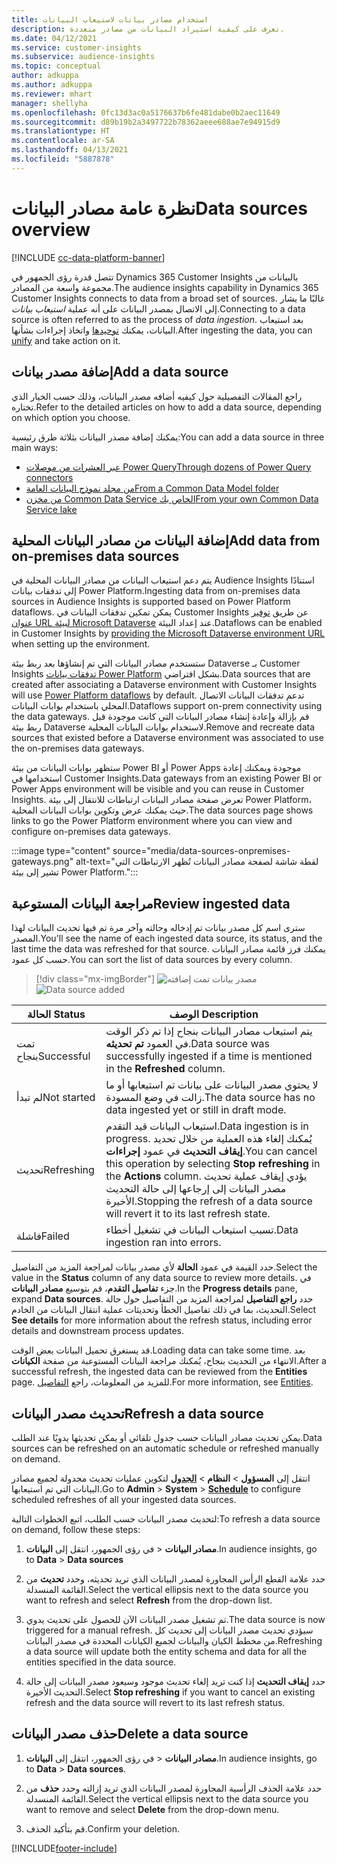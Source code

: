 ```yaml
---
title: استخدام مصادر بيانات لاستيعاب البيانات
description: تعرف على كيفية استيراد البيانات من مصادر متعددة.
ms.date: 04/12/2021
ms.service: customer-insights
ms.subservice: audience-insights
ms.topic: conceptual
author: adkuppa
ms.author: adkuppa
ms.reviewer: mhart
manager: shellyha
ms.openlocfilehash: 0fc13d3ac0a5176637b6fe481dabe0b2aec11649
ms.sourcegitcommit: d89b19b2a3497722b78362aeee688ae7e94915d9
ms.translationtype: HT
ms.contentlocale: ar-SA
ms.lasthandoff: 04/13/2021
ms.locfileid: "5887878"
---
```

# <a name="data-sources-overview"></a><span data-ttu-id="56cbc-103">نظرة عامة مصادر البيانات</span><span class="sxs-lookup"><span data-stu-id="56cbc-103">Data sources overview</span></span>

[!INCLUDE [cc-data-platform-banner](../includes/cc-data-platform-banner.md)]

<span data-ttu-id="56cbc-104">تتصل قدرة رؤى الجمهور في Dynamics 365 Customer Insights بالبيانات من مجموعة واسعة من المصادر.</span><span class="sxs-lookup"><span data-stu-id="56cbc-104">The audience insights capability in Dynamics 365 Customer Insights connects to data from a broad set of sources.</span></span> <span data-ttu-id="56cbc-105">غالبًا ما يشار إلى الاتصال بمصدر البيانات على أنه عملية *استيعاب بيانات*.</span><span class="sxs-lookup"><span data-stu-id="56cbc-105">Connecting to a data source is often referred to as the process of *data ingestion*.</span></span> <span data-ttu-id="56cbc-106">بعد استيعاب البيانات، يمكنك [توحيدها](data-unification.md) واتخاذ إجراءات بشأنها.</span><span class="sxs-lookup"><span data-stu-id="56cbc-106">After ingesting the data, you can [unify](data-unification.md) and take action on it.</span></span>

## <a name="add-a-data-source"></a><span data-ttu-id="56cbc-107">إضافة مصدر بيانات</span><span class="sxs-lookup"><span data-stu-id="56cbc-107">Add a data source</span></span>

<span data-ttu-id="56cbc-108">راجع المقالات التفصيلية حول كيفيه أضافه مصدر البيانات، وذلك حسب الخيار الذي تختاره.</span><span class="sxs-lookup"><span data-stu-id="56cbc-108">Refer to the detailed articles on how to add a data source, depending on which option you choose.</span></span>

<span data-ttu-id="56cbc-109">يمكنك إضافة مصدر البيانات بثلاثة طرق رئيسية:</span><span class="sxs-lookup"><span data-stu-id="56cbc-109">You can add a data source in three main ways:</span></span>

- [<span data-ttu-id="56cbc-110">عبر العشرات من موصلات Power Query</span><span class="sxs-lookup"><span data-stu-id="56cbc-110">Through dozens of Power Query connectors</span></span>](connect-power-query.md)
- [<span data-ttu-id="56cbc-111">من مجلد نموذج البيانات العامة</span><span class="sxs-lookup"><span data-stu-id="56cbc-111">From a Common Data Model folder</span></span>](connect-common-data-model.md)
- [<span data-ttu-id="56cbc-112">من مخزن Common Data Service الخاص بك</span><span class="sxs-lookup"><span data-stu-id="56cbc-112">From your own Common Data Service lake</span></span>](connect-common-data-service-lake.md)

## <a name="add-data-from-on-premises-data-sources"></a><span data-ttu-id="56cbc-113">إضافة البيانات من مصادر البيانات المحلية</span><span class="sxs-lookup"><span data-stu-id="56cbc-113">Add data from on-premises data sources</span></span>

<span data-ttu-id="56cbc-114">يتم دعم استيعاب البيانات من مصادر البيانات المحلية في Audience Insights استنادًا إلى تدفقات بيانات Power Platform.</span><span class="sxs-lookup"><span data-stu-id="56cbc-114">Ingesting data from on-premises data sources in Audience Insights is supported based on Power Platform dataflows.</span></span> <span data-ttu-id="56cbc-115">يمكن تمكين تدفقات البيانات في Customer Insights عن طريق [توفير عنوان URL لبيئة Microsoft Dataverse](manage-environments.md#create-an-environment-in-an-existing-organization) عند إعداد البيئة.</span><span class="sxs-lookup"><span data-stu-id="56cbc-115">Dataflows can be enabled in Customer Insights by [providing the Microsoft Dataverse environment URL](manage-environments.md#create-an-environment-in-an-existing-organization) when setting up the environment.</span></span>

<span data-ttu-id="56cbc-116">ستستخدم مصادر البيانات التي تم إنشاؤها بعد ربط بيئة Dataverse بـ Customer Insights [تدفقات بيانات Power Platform](/power-query/dataflows/overview-dataflows-across-power-platform-dynamics-365) بشكل افتراضي.</span><span class="sxs-lookup"><span data-stu-id="56cbc-116">Data sources that are created after associating a Dataverse environment with Customer Insights will use [Power Platform dataflows](/power-query/dataflows/overview-dataflows-across-power-platform-dynamics-365) by default.</span></span> <span data-ttu-id="56cbc-117">تدعم تدفقات البيانات الاتصال المحلي باستخدام بوابات البيانات.</span><span class="sxs-lookup"><span data-stu-id="56cbc-117">Dataflows support on-prem connectivity using the data gateways.</span></span> <span data-ttu-id="56cbc-118">قم بإزالة وإعادة إنشاء مصادر البيانات التي كانت موجودة قبل ربط بيئة Dataverse لاستخدام بوابات البيانات المحلية.</span><span class="sxs-lookup"><span data-stu-id="56cbc-118">Remove and recreate data sources that existed before a Dataverse environment was associated to use the on-premises data gateways.</span></span>

<span data-ttu-id="56cbc-119">ستظهر بوابات البيانات من بيئة Power BI أو Power Apps موجودة ويمكنك إعادة استخدامها في Customer Insights.</span><span class="sxs-lookup"><span data-stu-id="56cbc-119">Data gateways from an existing Power BI or Power Apps environment will be visible and you can reuse in Customer Insights.</span></span> <span data-ttu-id="56cbc-120">تعرض صفحة مصادر البيانات ارتباطات للانتقال إلى بيئة Power Platform، حيث يمكنك عرض وتكوين بوابات البيانات المحلية.</span><span class="sxs-lookup"><span data-stu-id="56cbc-120">The data sources page shows links to go the Power Platform environment where you can view and configure on-premises data gateways.</span></span>

:::image type="content" source="media/data-sources-onpremises-gateways.png" alt-text="لقطة شاشة لصفحة مصادر البيانات تُظهر الارتباطات التي تشير إلى بيئة Power Platform.":::

## <a name="review-ingested-data"></a><span data-ttu-id="56cbc-122">مراجعة البيانات المستوعبة</span><span class="sxs-lookup"><span data-stu-id="56cbc-122">Review ingested data</span></span>

<span data-ttu-id="56cbc-123">سترى اسم كل مصدر بيانات تم إدخاله وحالته وآخر مرة تم فيها تحديث البيانات لهذا المصدر.</span><span class="sxs-lookup"><span data-stu-id="56cbc-123">You'll see the name of each ingested data source, its status, and the last time the data was refreshed for that source.</span></span> <span data-ttu-id="56cbc-124">يمكنك فرز قائمة مصادر البيانات حسب كل عمود.</span><span class="sxs-lookup"><span data-stu-id="56cbc-124">You can sort the list of data sources by every column.</span></span>

> [!div class="mx-imgBorder"]
> <span data-ttu-id="56cbc-125">![مصدر بيانات تمت إضافته](media/configure-data-datasource-added.png "مصدر بيانات تمت إضافته")</span><span class="sxs-lookup"><span data-stu-id="56cbc-125">![Data source added](media/configure-data-datasource-added.png "Data source added")</span></span>

|<span data-ttu-id="56cbc-126">الحالة </span><span class="sxs-lookup"><span data-stu-id="56cbc-126">Status</span></span>  |<span data-ttu-id="56cbc-127">الوصف </span><span class="sxs-lookup"><span data-stu-id="56cbc-127">Description</span></span>  |
|---------|---------|
|<span data-ttu-id="56cbc-128">تمت بنجاح</span><span class="sxs-lookup"><span data-stu-id="56cbc-128">Successful</span></span>   |<span data-ttu-id="56cbc-129">يتم استيعاب مصادر البيانات بنجاح إذا تم ذكر الوقت في العمود **تم تحديثه**.</span><span class="sxs-lookup"><span data-stu-id="56cbc-129">Data source was successfully ingested if a time is mentioned in the **Refreshed** column.</span></span>
|<span data-ttu-id="56cbc-130">لم تبدأ</span><span class="sxs-lookup"><span data-stu-id="56cbc-130">Not started</span></span>   |<span data-ttu-id="56cbc-131">لا يحتوي مصدر البيانات على بيانات تم استيعابها أو ما زالت في وضع المسودة.</span><span class="sxs-lookup"><span data-stu-id="56cbc-131">The data source has no data ingested yet or still in draft mode.</span></span>         |
|<span data-ttu-id="56cbc-132">تحديث</span><span class="sxs-lookup"><span data-stu-id="56cbc-132">Refreshing</span></span>    |<span data-ttu-id="56cbc-133">استيعاب البيانات قيد التقدم.</span><span class="sxs-lookup"><span data-stu-id="56cbc-133">Data ingestion is in progress.</span></span> <span data-ttu-id="56cbc-134">يُمكنك إلغاء هذه العملية من خلال تحديد **إيقاف التحديث** في عمود **إجراءات**.</span><span class="sxs-lookup"><span data-stu-id="56cbc-134">You can cancel this operation by selecting **Stop refreshing** in the **Actions** column.</span></span> <span data-ttu-id="56cbc-135">يؤدي إيقاف عملية تحديث مصدر البيانات إلى إرجاعها إلى حالة التحديث الأخيرة.</span><span class="sxs-lookup"><span data-stu-id="56cbc-135">Stopping the refresh of a data source will revert it to its last refresh state.</span></span>       |
|<span data-ttu-id="56cbc-136">‏‏فاشلة</span><span class="sxs-lookup"><span data-stu-id="56cbc-136">Failed</span></span>     |<span data-ttu-id="56cbc-137">تسبب استيعاب البيانات في تشغيل أخطاء.</span><span class="sxs-lookup"><span data-stu-id="56cbc-137">Data ingestion ran into errors.</span></span>         |

<span data-ttu-id="56cbc-138">حدد القيمة في عمود **الحالة** لأي مصدر بيانات لمراجعة المزيد من التفاصيل.</span><span class="sxs-lookup"><span data-stu-id="56cbc-138">Select the value in the **Status** column of any data source to review more details.</span></span> <span data-ttu-id="56cbc-139">في جزء **تفاصيل التقدم**، قم بتوسيع **مصادر البيانات**.</span><span class="sxs-lookup"><span data-stu-id="56cbc-139">In the **Progress details** pane, expand **Data sources**.</span></span> <span data-ttu-id="56cbc-140">حدد **راجع التفاصيل** لمراجعة المزيد من التفاصيل حول حالة التحديث، بما في ذلك تفاصيل الخطأ وتحديثات عملية انتقال البيانات من الخادم‬‬.</span><span class="sxs-lookup"><span data-stu-id="56cbc-140">Select **See details** for more information about the refresh status, including error details and downstream process updates.</span></span>

<span data-ttu-id="56cbc-141">قد يستغرق تحميل البيانات بعض الوقت.</span><span class="sxs-lookup"><span data-stu-id="56cbc-141">Loading data can take some time.</span></span> <span data-ttu-id="56cbc-142">بعد الانتهاء من التحديث بنجاح، يُمكنك مراجعة البيانات المستوعبة من صفحة **الكيانات**.</span><span class="sxs-lookup"><span data-stu-id="56cbc-142">After a successful refresh, the ingested data can be reviewed from the **Entities** page.</span></span> <span data-ttu-id="56cbc-143">للمزيد من المعلومات، راجع [التفاصيل](entities.md).</span><span class="sxs-lookup"><span data-stu-id="56cbc-143">For more information, see [Entities](entities.md).</span></span>

## <a name="refresh-a-data-source"></a><span data-ttu-id="56cbc-144">تحديث مصدر البيانات</span><span class="sxs-lookup"><span data-stu-id="56cbc-144">Refresh a data source</span></span>

<span data-ttu-id="56cbc-145">يمكن تحديث مصادر البيانات حسب جدول تلقائي أو يمكن تحديثها يدويًا عند الطلب.</span><span class="sxs-lookup"><span data-stu-id="56cbc-145">Data sources can be refreshed on an automatic schedule or refreshed manually on demand.</span></span> 

<span data-ttu-id="56cbc-146">انتقل إلى **المسؤول** > **النظام** > [**الجدول**](system.md#schedule-tab) لتكوين عمليات تحديث مجدولة لجميع مصادر البيانات التي تم استيعابها.</span><span class="sxs-lookup"><span data-stu-id="56cbc-146">Go to **Admin** > **System** > [**Schedule**](system.md#schedule-tab) to configure scheduled refreshes of all your ingested data sources.</span></span>

<span data-ttu-id="56cbc-147">لتحديث مصدر البيانات حسب الطلب، اتبع الخطوات التالية:</span><span class="sxs-lookup"><span data-stu-id="56cbc-147">To refresh a data source on demand, follow these steps:</span></span>

1. <span data-ttu-id="56cbc-148">في رؤى الجمهور، انتقل إلى **البيانات‏‎** > **مصادر البيانات**.</span><span class="sxs-lookup"><span data-stu-id="56cbc-148">In audience insights, go to **Data** > **Data sources**</span></span>

2. <span data-ttu-id="56cbc-149">حدد علامة القطع الرأس المجاورة لمصدر البيانات الذي تريد تحديثه، وحدد **تحديث** من القائمة المنسدلة.</span><span class="sxs-lookup"><span data-stu-id="56cbc-149">Select the vertical ellipsis next to the data source you want to refresh and select **Refresh** from the drop-down list.</span></span>

3. <span data-ttu-id="56cbc-150">تم تشغيل مصدر البيانات الآن للحصول على تحديث يدوي.</span><span class="sxs-lookup"><span data-stu-id="56cbc-150">The data source is now triggered for a manual refresh.</span></span> <span data-ttu-id="56cbc-151">سيؤدي تحديث مصدر البيانات إلى تحديث كل من مخطط الكيان والبيانات لجميع الكيانات المحددة في مصدر البيانات.</span><span class="sxs-lookup"><span data-stu-id="56cbc-151">Refreshing a data source will update both the entity schema and data for all the entities specified in the data source.</span></span>

4. <span data-ttu-id="56cbc-152">حدد **إيقاف التحديث** إذا كنت تريد إلغاء تحديث موجود وسيعود مصدر البيانات إلى حالة التحديث الأخيرة.</span><span class="sxs-lookup"><span data-stu-id="56cbc-152">Select **Stop refreshing** if you want to cancel an existing refresh and the data source will revert to its last refresh status.</span></span>

## <a name="delete-a-data-source"></a><span data-ttu-id="56cbc-153">حذف مصدر البيانات</span><span class="sxs-lookup"><span data-stu-id="56cbc-153">Delete a data source</span></span>

1. <span data-ttu-id="56cbc-154">في رؤى الجمهور، انتقل إلى **البيانات‏‎** > **مصادر البيانات**.</span><span class="sxs-lookup"><span data-stu-id="56cbc-154">In audience insights, go to **Data** > **Data sources**.</span></span>

2. <span data-ttu-id="56cbc-155">حدد علامة الحذف الرأسية المجاورة لمصدر البيانات الذي تريد إزالته وحدد **حذف** من القائمة المنسدلة.</span><span class="sxs-lookup"><span data-stu-id="56cbc-155">Select the vertical ellipsis next to the data source you want to remove and select **Delete** from the drop-down menu.</span></span>

3. <span data-ttu-id="56cbc-156">قم بتأكيد الحذف.</span><span class="sxs-lookup"><span data-stu-id="56cbc-156">Confirm your deletion.</span></span>


[!INCLUDE[footer-include](../includes/footer-banner.md)]
